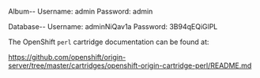 Album--
Username: admin
Password: admin

Database--
Username: adminNiQav1a
Password: 3B94qEQiGlPL


The OpenShift `perl` cartridge documentation can be found at:

https://github.com/openshift/origin-server/tree/master/cartridges/openshift-origin-cartridge-perl/README.md
